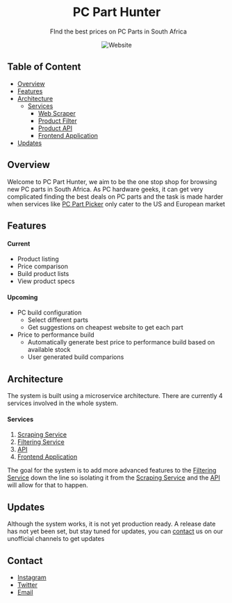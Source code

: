 <h1 align="center"> PC Part Hunter </h1>
<p align="center">
  FInd the best prices on PC Parts in South Africa
</p>
<div align="center">
    <a>
        <img src="https://img.shields.io/website?style=for-the-badge&up_color=lightgrey&up_message=offline&url=https%3A%2F%2Fshields.io" alt="Website">
    </a>
</div>



## Table of Content 
- [Overview](#overview)
- [Features](#features)
- [Architecture](#architecture)
	- [Services](#services)
		- [Web Scraper](#web-scraper)
		- [Product Filter](#product-filter)
		- [Product API](#product-api)
		- [Frontend Application](#frontend-application)
- [Updates](#updates)


## Overview 
Welcome to PC Part Hunter, we aim to be the one stop shop for browsing new PC parts in South Africa. As PC hardware geeks, it can get very complicated finding the best deals on PC parts and the task is made harder when services like [PC Part Picker](https://pcpartpicker.com) only cater to the US and European market

## Features
#### Current
- Product listing
- Price comparison
- Build product lists
- View product specs

#### Upcoming 
- PC build configuration 
	- Select different parts 
	- Get suggestions on cheapest website to get each part 
- Price to performance build 
	- Automatically generate best price to performance build based on available stock 
	- User generated build comparions 


## Architecture 
The system is built using a microservice architecture. There are currently 4 services involved in the whole system.

#### Services
1. [Scraping Service](https://github.com/PC-Part-Hunter/web-scraper)
2. [Filtering Service](https://github.com/PC-Part-Hunter/parts-filter)
3. [API](https://github.com/PC-Part-Hunter/api)
4. [Frontend Application](https://github.com/PC-Part-Hunter/frontend)

The goal for the system is to add more advanced features to the [Filtering Service](https://github.com/PC-Part-Hunter/parts-filter) down the line so isolating it from the [Scraping Service](https://github.com/PC-Part-Hunter/web-scraper) and the [API](https://github.com/PC-Part-Hunter/api) will allow for that to happen. 


## Updates
Although the system works, it is not yet production ready. A release date has not yet been set, but stay tuned for updates, you can [contact](#contact) us on our unofficial channels to get updates

## Contact 
- [Instagram](https://www.instagram.com/killshiftgamer/)
- [Twitter](https://mobile.twitter.com/killshiftgamers)
- [Email](bonganibg@proton.me)
